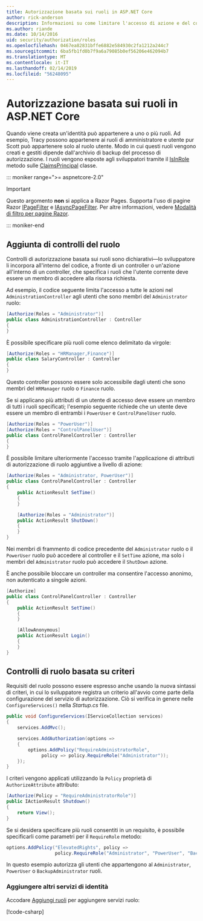```yaml
---
title: Autorizzazione basata sui ruoli in ASP.NET Core
author: rick-anderson
description: Informazioni su come limitare l'accesso di azione e del controller ASP.NET Core mediante il passaggio di ruoli per l'attributo Authorize.
ms.author: riande
ms.date: 10/14/2016
uid: security/authorization/roles
ms.openlocfilehash: 0467ea82831bffe6882e584930c2fa1212a244c7
ms.sourcegitcommit: 6ba5fb1fd0b7f9a6a79085b0ef56206e462094b7
ms.translationtype: MT
ms.contentlocale: it-IT
ms.lasthandoff: 02/14/2019
ms.locfileid: "56248095"
---
```

# <a name="role-based-authorization-in-aspnet-core"></a>Autorizzazione basata sui ruoli in ASP.NET Core

<a name="security-authorization-role-based"></a>

Quando viene creata un'identità può appartenere a uno o più ruoli. Ad esempio, Tracy possono appartenere ai ruoli di amministratore e utente pur Scott può appartenere solo al ruolo utente. Modo in cui questi ruoli vengono creati e gestiti dipende dall'archivio di backup del processo di autorizzazione. I ruoli vengono esposte agli sviluppatori tramite il [IsInRole](/dotnet/api/system.security.principal.genericprincipal.isinrole) metodo sulle [ClaimsPrincipal](/dotnet/api/system.security.claims.claimsprincipal) classe.

::: moniker range=">= aspnetcore-2.0"

> [!IMPORTANT]
> Questo argomento **non** si applica a Razor Pages. Supporta l'uso di pagine Razor [IPageFilter](/dotnet/api/microsoft.aspnetcore.mvc.filters.ipagefilter) e [IAsyncPageFilter](/dotnet/api/microsoft.aspnetcore.mvc.filters.iasyncpagefilter). Per altre informazioni, vedere [Modalità di filtro per pagine Razor](xref:razor-pages/filter).

::: moniker-end

## <a name="adding-role-checks"></a>Aggiunta di controlli del ruolo

Controlli di autorizzazione basata sui ruoli sono dichiarativi&mdash;lo sviluppatore li incorpora all'interno del codice, a fronte di un controller o un'azione all'interno di un controller, che specifica i ruoli che l'utente corrente deve essere un membro di accedere alla risorsa richiesta.

Ad esempio, il codice seguente limita l'accesso a tutte le azioni nel `AdministrationController` agli utenti che sono membri del `Administrator` ruolo:

```csharp
[Authorize(Roles = "Administrator")]
public class AdministrationController : Controller
{
}
```

È possibile specificare più ruoli come elenco delimitato da virgole:

```csharp
[Authorize(Roles = "HRManager,Finance")]
public class SalaryController : Controller
{
}
```

Questo controller possono essere solo accessibile dagli utenti che sono membri del `HRManager` ruolo o `Finance` ruolo.

Se si applicano più attributi di un utente di accesso deve essere un membro di tutti i ruoli specificati; l'esempio seguente richiede che un utente deve essere un membro di entrambi i `PowerUser` e `ControlPanelUser` ruolo.

```csharp
[Authorize(Roles = "PowerUser")]
[Authorize(Roles = "ControlPanelUser")]
public class ControlPanelController : Controller
{
}
```

È possibile limitare ulteriormente l'accesso tramite l'applicazione di attributi di autorizzazione di ruolo aggiuntive a livello di azione:

```csharp
[Authorize(Roles = "Administrator, PowerUser")]
public class ControlPanelController : Controller
{
    public ActionResult SetTime()
    {
    }

    [Authorize(Roles = "Administrator")]
    public ActionResult ShutDown()
    {
    }
}
```

Nei membri di frammento di codice precedente del `Administrator` ruolo o il `PowerUser` ruolo può accedere al controller e il `SetTime` azione, ma solo i membri del `Administrator` ruolo può accedere il `ShutDown` azione.

È anche possibile bloccare un controller ma consentire l'accesso anonimo, non autenticato a singole azioni.

```csharp
[Authorize]
public class ControlPanelController : Controller
{
    public ActionResult SetTime()
    {
    }

    [AllowAnonymous]
    public ActionResult Login()
    {
    }
}
```

<a name="security-authorization-role-policy"></a>

## <a name="policy-based-role-checks"></a>Controlli di ruolo basata su criteri

Requisiti del ruolo possono essere espresso anche usando la nuova sintassi di criteri, in cui lo sviluppatore registra un criterio all'avvio come parte della configurazione del servizio di autorizzazione. Ciò si verifica in genere nelle `ConfigureServices()` nella *Startup.cs* file.

```csharp
public void ConfigureServices(IServiceCollection services)
{
    services.AddMvc();

    services.AddAuthorization(options =>
    {
        options.AddPolicy("RequireAdministratorRole",
             policy => policy.RequireRole("Administrator"));
    });
}
```

I criteri vengono applicati utilizzando la `Policy` proprietà di `AuthorizeAttribute` attributo:

```csharp
[Authorize(Policy = "RequireAdministratorRole")]
public IActionResult Shutdown()
{
    return View();
}
```

Se si desidera specificare più ruoli consentiti in un requisito, è possibile specificarli come parametri per il `RequireRole` metodo:

```csharp
options.AddPolicy("ElevatedRights", policy =>
                  policy.RequireRole("Administrator", "PowerUser", "BackupAdministrator"));
```

In questo esempio autorizza gli utenti che appartengono al `Administrator`, `PowerUser` o `BackupAdministrator` ruoli.

### <a name="add-role-services-to-identity"></a>Aggiungere altri servizi di identità

Accodare [Aggiungi ruoli](/dotnet/api/microsoft.aspnetcore.identity.identitybuilder.addroles#Microsoft_AspNetCore_Identity_IdentityBuilder_AddRoles__1) per aggiungere servizi ruolo:

[!code-csharp[](roles/samples/Startup.cs?name=snippet&highlight=7)]